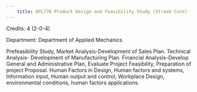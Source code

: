```yaml
---
    title: APL776 Product Design and Feasibility Study (Stream Core)
---
```

Credits: 4 (2-0-4)

Department: Department of Applied Mechanics

Prefeasibility Study, Market Analysis-Development of Sales Plan. Technical Analysis- Development of Manufacturing Plan. Financial Analysis-Develop General and Administrative Plan, Evaluate Project Feasibility, Preparation of project Proposal. Human Factors in Design, Human factors and systems, Information input, Human output and control, Workplace Design, environmental conditions, human factors applications.
